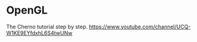 # OpenGL
The Cherno tutorial step by step.
https://www.youtube.com/channel/UCQ-W1KE9EYfdxhL6S4twUNw
